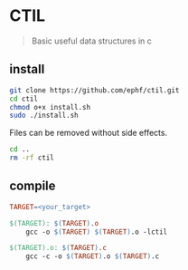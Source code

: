 # CTIL

> Basic useful data structures in c

## install

```bash
git clone https://github.com/ephf/ctil.git
cd ctil
chmod o+x install.sh
sudo ./install.sh
```

Files can be removed without side effects.

```bash
cd ..
rm -rf ctil
```

## compile

```makefile
TARGET=<your_target>

$(TARGET): $(TARGET).o
	gcc -o $(TARGET) $(TARGET).o -lctil

$(TARGET).o: $(TARGET).c
	gcc -c -o $(TARGET).o $(TARGET).c
```